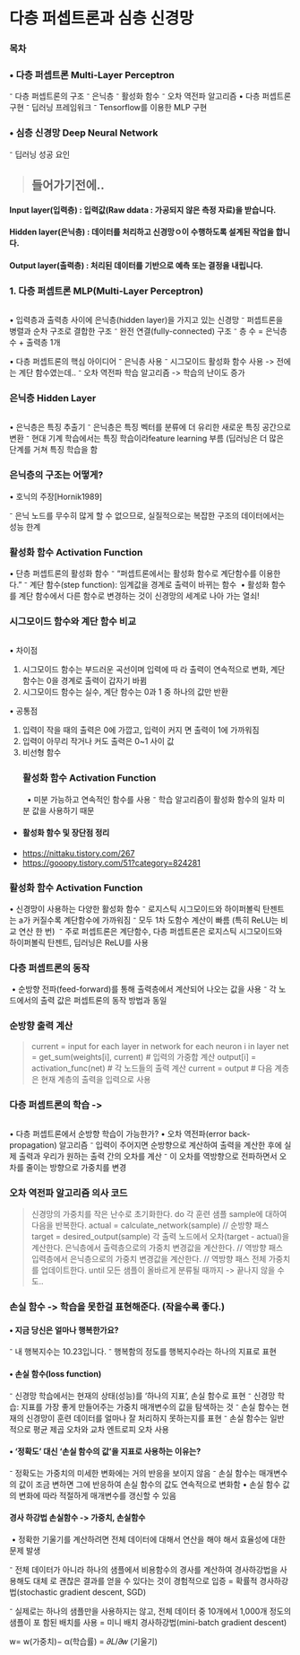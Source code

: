 <h1 id="다층-퍼셉트론과-심층-신경망">다층 퍼셉트론과 심층 신경망</h1>
<h3 id="목차">목차</h3>
<h3 id="--다층-퍼셉트론-multi-layer-perceptron">•  다층 퍼셉트론 Multi-Layer Perceptron</h3>
<p>⁻   다층 퍼셉트론의 구조
⁻   은닉층
⁻   활성화 함수
⁻   오차 역전파 알고리즘
• 다층 퍼셉트론 구현
⁻   딥러닝 프레임워크
⁻   Tensorflow를 이용한 MLP 구현</p>
<h3 id="-심층-신경망-deep-neural-network">• 심층 신경망 Deep Neural Network</h3>
<p>⁻   딥러닝 성공 요인</p>
<blockquote>
<h2 id="들어가기전에">들어가기전에..</h2>
</blockquote>
<h4 id="input-layer입력층--입력값raw-ddata--가공되지-않은-측정-자료을-받습니다">Input layer(입력층) : 입력값(Raw ddata : 가공되지 않은 측정 자료)을 받습니다.</h4>
<h4 id="hidden-layer은닉층--데이터를-처리하고-신경망ㅇ이-수행하도록-설계된-작업을-합니다">Hidden layer(은닉층) : 데이터를 처리하고 신경망ㅇ이 수행하도록 설계된 작업을 합니다.</h4>
<h4 id="output-layer출력층--처리된-데이터를-기반으로-예측-또는-결정을-내립니다">Output layer(출력층) : 처리된 데이터를 기반으로 예측 또는 결정을 내립니다.</h4>
<h3 id="1-다층--퍼셉트론--mlpmulti-layer-perceptron">1. 다층  퍼셉트론  MLP(Multi-Layer Perceptron)</h3>
<p><img alt="" src="https://velog.velcdn.com/images/mi_nini/post/0f04b4bc-e514-416b-89b3-325af9c78720/image.png" /></p>
<p>• 입력층과 출력층 사이에 은닉층(hidden layer)을 가지고 있는 신경망 
⁻   퍼셉트론을 병렬과 순차 구조로 결합한 구조
⁻   완전 연결(fully-connected) 구조 
⁻   층 수 = 은닉층 수 + 출력층 1개</p>
<p>• 다층 퍼셉트론의 핵심 아이디어 
⁻   은닉층 사용
⁻   시그모이드 활성화 함수 사용 -&gt; 전에는 계단 함수였는데..
⁻   오차 역전파 학습 알고리즘 -&gt; 학습의 난이도 증가</p>
<h3 id="은닉층--hidden-layer">은닉층  Hidden Layer</h3>
<p><img alt="" src="https://velog.velcdn.com/images/mi_nini/post/572f8f86-b749-46e0-bf30-b8c66941f8ac/image.png" /></p>
<p>• 은닉층은 특징 추출기
⁻ 은닉층은 특징 벡터를 분류에 더 유리한 새로운 특징 공간으로 변환 
⁻ 현대 기계 학습에서는 특징 학습이라feature learning 부름
(딥러닝은 더 많은 단계를 거쳐 특징 학습을 함</p>
<h3 id="은닉층의--구조는--어떻게">은닉층의  구조는  어떻게?</h3>
<p>• 호닉의 주장[Hornik1989]
<img alt="" src="https://velog.velcdn.com/images/mi_nini/post/39e906b0-79c8-4e66-a9ed-be247bceb9b1/image.png" /></p>
<p>⁻   은닉 노드를 무수히 많게 할 수 없으므로, 실질적으로는 복잡한 구조의 데이터에서는 성능 한계</p>
<h3 id="활성화--함수--activation-function">활성화  함수  Activation Function</h3>
<p>• 단층 퍼셉트론의 활성화 함수
⁻   “퍼셉트론에서는 활성화 함수로 계단함수를 이용한다.”
⁻   계단 함수(step function): 임계값을 경계로 출력이 바뀌는 함수
<img alt="" src="https://velog.velcdn.com/images/mi_nini/post/e4eff579-8a20-4bfc-b5c1-a69f6640440e/image.png" />
• 활성화 함수를 계단 함수에서 다른 함수로 변경하는 것이 신경망의 세계로 나아 가는 열쇠!</p>
<h3 id="시그모이드--함수와--계단--함수--비교">시그모이드  함수와  계단  함수  비교</h3>
<p><img alt="" src="https://velog.velcdn.com/images/mi_nini/post/d3231561-652b-4115-9c1a-0f42040bf080/image.png" /></p>
<p>• 차이점</p>
<ol>
<li>시그모이드 함수는 부드러운 곡선이며 입력에 따 라 출력이 연속적으로 변화, 계단 함수는 0을 경계로 출력이 갑자기 바뀜</li>
<li>시그모이드 함수는 실수, 계단 함수는 0과 1 중 하나의 값만 반환</li>
</ol>
<p>• 공통점</p>
<ol>
<li>입력이 작을 때의 출력은 0에 가깝고, 입력이 커지 
면 출력이 1에 가까워짐</li>
<li>입력이 아무리 작거나 커도 출력은 0~1 사이 값</li>
<li>비선형 함수<h3 id="활성화--함수--activation-function-1">활성화  함수  Activation Function</h3>
<img alt="" src="https://velog.velcdn.com/images/mi_nini/post/33d7c7d1-5d9d-4e16-b5f2-aa8c8b472514/image.png" />
<img alt="" src="https://velog.velcdn.com/images/mi_nini/post/e8609c50-7e87-4fbc-8a7a-6f07ad5d4287/image.png" />
• 미분 가능하고 연속적인 함수를 사용
⁻   학습 알고리즘이 활성화 함수의 일차 미분 값을 사용하기 때문</li>
</ol>
<ul>
<li><h4 id="활성화-함수-및-장단점-정리">활성화 함수 및 장단점 정리</h4>
</li>
<li><a href="https://nittaku.tistory.com/267">https://nittaku.tistory.com/267</a></li>
<li><a href="https://gooopy.tistory.com/51?category=824281">https://gooopy.tistory.com/51?category=824281</a></li>
</ul>
<h3 id="활성화--함수--activation-function-2">활성화  함수  Activation Function</h3>
<p>• 신경망이 사용하는 다양한 활성화 함수
⁻   로지스틱 시그모이드와 하이퍼볼릭 탄젠트는 a가 커질수록 계단함수에 가까워짐 
⁻   모두 1차 도함수 계산이 빠름 (특히 ReLU는 비교 연산 한 번)
<img alt="" src="https://velog.velcdn.com/images/mi_nini/post/90412a02-7411-4088-837e-d912b33e79b5/image.png" />
⁻   주로 퍼셉트론은 계단함수, 다층 퍼셉트론은 로지스틱 시그모이드와 하이퍼볼릭 탄젠트, 
딥러닝은 ReLU를 사용</p>
<h3 id="다층--퍼셉트론의--동작">다층  퍼셉트론의  동작</h3>
<p><img alt="" src="https://velog.velcdn.com/images/mi_nini/post/f8e79e69-a408-4393-b409-f0749d042e1b/image.png" />
• 순방향 전파(feed-forward)를 통해 출력층에서 계산되어 나오는 값을 사용 
⁻   각 노드에서의 출력 값은 퍼셉트론의 동작 방법과 동일</p>
<h3 id="순방향--출력--계산">순방향  출력  계산</h3>
<blockquote>
<p>current = input
for each layer in network 
for each neuron i in layer
net = get_sum(weights[i], current)  # 입력의 가중합 계산 
output[i] = activation_func(net)    # 각 노드들의 출력 계산
current = output                    # 다음 계층은 현재 계층의 출력을 입력으로 사용</p>
</blockquote>
<h3 id="다층--퍼셉트론의--학습--">다층  퍼셉트론의  학습 -&gt;</h3>
<p><img alt="" src="https://velog.velcdn.com/images/mi_nini/post/3f392411-aca5-417e-afa6-f49889ff51a3/image.png" /></p>
<p>• 다층 퍼셉트론에서 순방향 학습이 가능한가?
• 오차 역전파(error back-propagation) 알고리즘
⁻   입력이 주어지면 순방향으로 계산하여 출력을 계산한 후에 실제 출력과 우리가 원하는 출력 간의 
오차를 계산
⁻   이 오차를 역방향으로 전파하면서 오차를 줄이는 방향으로 가중치를 변경</p>
<h3 id="오차--역전파--알고리즘--의사--코드">오차  역전파  알고리즘  의사  코드</h3>
<blockquote>
<p>신경망의 가중치를 작은 난수로 초기화한다.
do 각 훈련 샘플 sample에 대하여 다음을 반복한다. 
    actual = calculate_network(sample)  // 순방향 패스 
    target = desired_output(sample)
    각 출력 노드에서 오차(target - actual)을 계산한다.
    은닉층에서 출력층으로의 가중치 변경값을 계산한다. // 역방향 패스 
    입력층에서 은닉층으로의 가중치 변경값을 계산한다. // 역방향 패스 
    전체 가중치를 업데이트한다.
until 모든 샘플이 올바르게 분류될 때까지 -&gt; 끝나지 않을 수도..</p>
</blockquote>
<h3 id="손실--함수---학습을-못한걸-표현해준다-작을수록-좋다">손실  함수 -&gt; 학습을 못한걸 표현해준다. (작을수록 좋다.)</h3>
<h4 id="-지금-당신은-얼마나-행복한가요">• 지금 당신은 얼마나 행복한가요?</h4>
<p>⁻   내 행복지수는 10.23입니다.
⁻   행복함의 정도를 행복지수라는 하나의 지표로 표현</p>
<h4 id="-손실-함수loss-function">• 손실 함수(loss function)</h4>
<p>⁻   신경망 학습에서는 현재의 상태(성능)를 ‘하나의 지표’, 손실 함수로 표현
⁻   신경망 학습: 지표를 가장 좋게 만들어주는 가중치 매개변수의 값을 탐색하는 것 
⁻   손실 함수는 현재의 신경망이 훈련 데이터를 얼마나 잘 처리하지 못하는지를 표현 
⁻   손실 함수는 일반적으로 평균 제곱 오차와 교차 엔트로피 오차 사용</p>
<h4 id="-정확도-대신-손실-함수의-값을-지표로-사용하는-이유는">• ‘정확도’ 대신 ‘손실 함수의 값’을 지표로 사용하는 이유는?</h4>
<p>⁻   정확도는 가중치의 미세한 변화에는 거의 반응을 보이지 않음
⁻ 손실 함수는 매개변수의 값이 조금 변하면 그에 반응하여 손실 함수의 값도 연속적으로 변화함
• 손실 함수 값의 변화에 따라 적절하게 매개변수를 갱신할 수 있음</p>
<h4 id="경사--하강법-손실함수---가중치-손실함수">경사  하강법 손실함수 -&gt; 가중치, 손실함수</h4>
<p><img alt="" src="https://velog.velcdn.com/images/mi_nini/post/836ee1fc-4204-4428-9d6c-0e19b07aa047/image.png" />
• 정확한 기울기를 계산하려면 전체 데이터에 대해서 연산을 해야 해서 효율성에 
대한 문제 발생</p>
<p>⁻   전체 데이터가 아니라 하나의 샘플에서 비용함수의 경사를 계산하여 경사하강법을 사용해도 대체 
로 괜찮은 결과를 얻을 수 있다는 것이 경험적으로 입증
= 확률적 경사하강법(stochastic gradient descent, SGD) </p>
<p>⁻   실제로는 하나의 샘플만을 사용하지는 않고, 전체 데이터 중 10개에서 1,000개 정도의 샘플이 포 
함된 배치를 사용
= 미니 배치 경사하강법(mini-batch gradient descent)</p>
<p>w= w(가중치)− α(학습률) = 𝜕𝐿/𝜕𝑤 (기울기)</p>